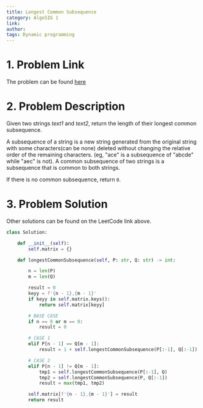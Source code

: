 ```yaml
---
title: Longest Common Subsequence
category: AlgoSIG 1
link:
author:
tags: Dynamic programming
---
```


# 1. Problem Link

The problem can be found [here](https://leetcode.com/problems/longest-common-subsequence/)


# 2. Problem Description

Given two strings *text1* and *text2*, return the length of their longest common subsequence.

A subsequence of a string is a new string generated from the original string with some characters(can be none) deleted without changing the relative order of the remaining characters. (eg, "ace" is a subsequence of "abcde" while "aec" is not). A common subsequence of two strings is a subsequence that is common to both strings.

If there is no common subsequence, return `0`.


# 3. Problem Solution


Other solutions can be found on the LeetCode link above.

```python
class Solution:

    def __init__(self):
        self.matrix = {}

    def longestCommonSubsequence(self, P: str, Q: str) -> int:

        n = len(P)
        m = len(Q)

        result = 0
        keyy = f'{n - 1},{m - 1}'
        if keyy in self.matrix.keys():
            return self.matrix[keyy]

        # BASE CASE
        if n == 0 or m == 0:
            result = 0

        # CASE 1
        elif P[n - 1] == Q[m - 1]:
            result = 1 + self.longestCommonSubsequence(P[:-1], Q[:-1])

        # CASE 2
        elif P[n - 1] != Q[m - 1]:
            tmp1 = self.longestCommonSubsequence(P[:-1], Q)
            tmp2 = self.longestCommonSubsequence(P, Q[:-1])
            result = max(tmp1, tmp2)

        self.matrix[f'{n - 1},{m - 1}'] = result
        return result
```
